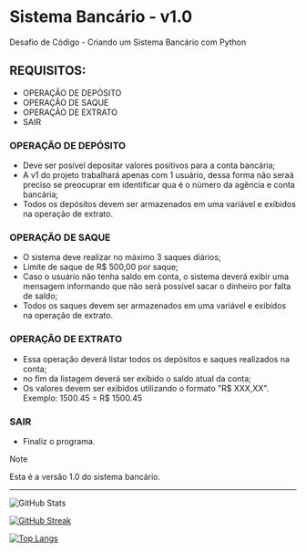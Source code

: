 # Sistema Bancário - v1.0
Desafio de Código - Criando um Sistema Bancário com Python

## REQUISITOS:
- OPERAÇÃO DE DEPÓSITO
- OPERAÇÃO DE SAQUE
- OPERAÇÃO DE EXTRATO
- SAIR

### OPERAÇÃO DE DEPÓSITO

- Deve ser posível depositar valores positivos para a conta bancária;
- A v1 do projeto trabalhará apenas com 1 usuário, dessa forma não seraá preciso se preocuprar em identificar qua é o número da agência e conta bancária;
- Todos os depósitos devem ser armazenados em uma variável e exibidos na operação de extrato.

### OPERAÇÃO DE SAQUE

- O sistema deve realizar no máximo 3 saques diários;
- Limite de saque de R$ 500,00 por saque;
- Caso o usuário não tenha saldo em conta, o sistema deverá exibir uma mensagem informando que não será possível sacar o dinheiro por falta de saldo;
- Todos os saques devem ser armazenados em uma variável e exibidos na operação de extrato.

### OPERAÇÃO DE EXTRATO

- Essa operação deverá listar todos os depósitos e saques realizados na conta;
- no fim da listagem deverá ser exibido o saldo atual da conta;
- Os valores devem ser exibidos utilizando o formato "R$ XXX,XX". Exemplo: 1500.45 = R$ 1500.45

### SAIR

- Finaliz o programa.

> [!NOTE]  
> Esta é a versão 1.0 do sistema bancário.

-----------------------------------
![GitHub Stats](https://github-readme-stats.vercel.app/api?username=DouglasFSBarbosa&theme=transparent&bg_color=000&border_color=33FF33&show_icons=true&icon_color=C01CD0&title_color=33FF33&text_color=FFF)

[![GitHub Streak](https://streak-stats.demolab.com?user=DouglasFSBarbosa&theme=hacker&locale=pt_BR&date_format=j%2Fn%5B%2FY%5D&dates=C01CD0&fire=EB1B1B&ring=1C5110&stroke=33FF33&border=33FF33&sideNums=FFFFFF&currStreakNum=FFFFFF)](https://git.io/streak-stats)

[![Top Langs](https://github-readme-stats.vercel.app/api/top-langs/?username=DouglasFSBarbosa&layout=compact&bg_color=000&border_color=33FF33&title_color=33FF33&text_color=FFF)]([https://github.com/anuraghazra/github-readme-stats](https://github.com/DouglasFSBarbosa))
